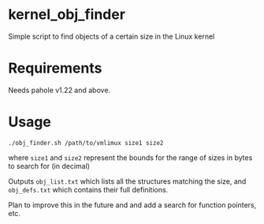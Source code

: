 # kernel_obj_finder
Simple script to find objects of a certain size in the Linux kernel

# Requirements

Needs pahole v1.22 and above. 

# Usage

```./obj_finder.sh /path/to/vmlimux size1 size2```

where `size1` and `size2` represent the bounds for the range of sizes in bytes to search for (in decimal)


Outputs `obj_list.txt` which lists all the structures matching the size, and `obj_defs.txt` which contains their full definitions.

Plan to improve this in the future and and add a search for function pointers, etc.
